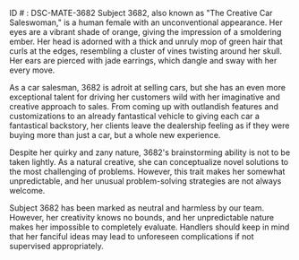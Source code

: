 ID # : DSC-MATE-3682
Subject 3682, also known as "The Creative Car Saleswoman," is a human female with an unconventional appearance. Her eyes are a vibrant shade of orange, giving the impression of a smoldering ember. Her head is adorned with a thick and unruly mop of green hair that curls at the edges, resembling a cluster of vines twisting around her skull. Her ears are pierced with jade earrings, which dangle and sway with her every move.

As a car salesman, 3682 is adroit at selling cars, but she has an even more exceptional talent for driving her customers wild with her imaginative and creative approach to sales. From coming up with outlandish features and customizations to an already fantastical vehicle to giving each car a fantastical backstory, her clients leave the dealership feeling as if they were buying more than just a car, but a whole new experience.

Despite her quirky and zany nature, 3682's brainstorming ability is not to be taken lightly. As a natural creative, she can conceptualize novel solutions to the most challenging of problems. However, this trait makes her somewhat unpredictable, and her unusual problem-solving strategies are not always welcome.

Subject 3682 has been marked as neutral and harmless by our team. However, her creativity knows no bounds, and her unpredictable nature makes her impossible to completely evaluate. Handlers should keep in mind that her fanciful ideas may lead to unforeseen complications if not supervised appropriately.